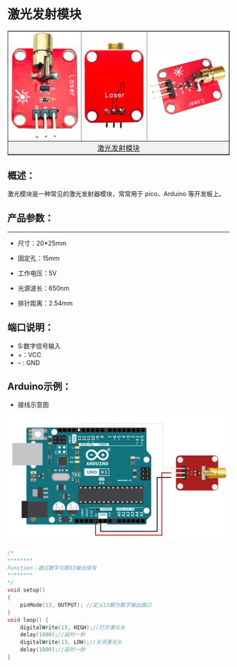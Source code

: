 # 激光发射模块



<table border="1">

<tr>
  <td align="center"><img src="../img/jigunag/01.png" /></td>
  <td align="center"><img src="../img/jigunag/02.png"  style="zoom:76%;"/></td>
  <td align="center"><img src="../img/jigunag/03.png" style="zoom:67%;"/></td>
</tr>
<tr>
  <td style="background-color:rgb(232,232,232,0.5) "colspan="3" align="center"> <a href="https://item.taobao.com/item.htm?id=859571500861"><font style="font-size:16px">激光发射模块</font></a></td>
</tr>
</table>



## 概述：

激光模块是一种常见的激光发射器模块，常常用于 pico、Arduino 等开发板上。



## 产品参数：

------

-   尺寸：20*25mm

-   固定孔：15mm

-   工作电压：5V

-   光源波长：650nm

-   排针距离：2.54mm



## 端口说明：

-   S:数字信号输入
-   +：VCC
-   – :  GND

## Arduino示例：

-   接线示意图

 <img src="../img/jigunag/04.png" style="zoom:67%;" />

```c
/*
********
Function：通过数字引脚13输出信号
********
*/
void setup()
{
	pinMode(13, OUTPUT); //定义13脚为数字输出接口
}
void loop() {
	digitalWrite(13, HIGH);//打开激光头
	delay(1000);//延时一秒
	digitalWrite(13, LOW);//关闭激光头
	delay(1000);//延时一秒
}
```


